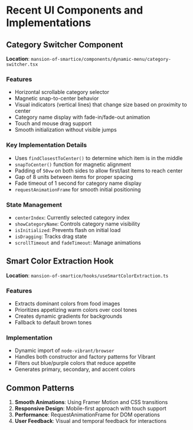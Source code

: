 # Recent UI Components and Implementations

## Category Switcher Component
**Location**: `mansion-of-smartice/components/dynamic-menu/category-switcher.tsx`

### Features
- Horizontal scrollable category selector
- Magnetic snap-to-center behavior
- Visual indicators (vertical lines) that change size based on proximity to center
- Category name display with fade-in/fade-out animation
- Touch and mouse drag support
- Smooth initialization without visible jumps

### Key Implementation Details
- Uses `findClosestToCenter()` to determine which item is in the middle
- `snapToCenter()` function for magnetic alignment
- Padding of `50vw` on both sides to allow first/last items to reach center
- Gap of 8 units between items for proper spacing
- Fade timeout of 1 second for category name display
- `requestAnimationFrame` for smooth initial positioning

### State Management
- `centerIndex`: Currently selected category index
- `showCategoryName`: Controls category name visibility
- `isInitialized`: Prevents flash on initial load
- `isDragging`: Tracks drag state
- `scrollTimeout` and `fadeTimeout`: Manage animations

## Smart Color Extraction Hook
**Location**: `mansion-of-smartice/hooks/useSmartColorExtraction.ts`

### Features
- Extracts dominant colors from food images
- Prioritizes appetizing warm colors over cool tones
- Creates dynamic gradients for backgrounds
- Fallback to default brown tones

### Implementation
- Dynamic import of `node-vibrant/browser`
- Handles both constructor and factory patterns for Vibrant
- Filters out blue/purple colors that reduce appetite
- Generates primary, secondary, and accent colors

## Common Patterns
1. **Smooth Animations**: Using Framer Motion and CSS transitions
2. **Responsive Design**: Mobile-first approach with touch support
3. **Performance**: RequestAnimationFrame for DOM operations
4. **User Feedback**: Visual and temporal feedback for interactions